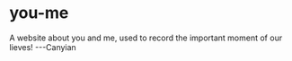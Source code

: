# you-me
A website about you and me, used to record the important moment of our lieves! ---Canyian 
